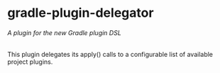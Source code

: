 # gradle-plugin-delegator
###### *A plugin for the new Gradle plugin DSL*

This plugin delegates its apply() calls to a configurable list of available project plugins.
